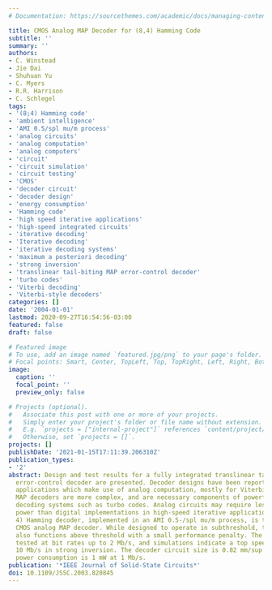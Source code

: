 ```yaml
---
# Documentation: https://sourcethemes.com/academic/docs/managing-content/

title: CMOS Analog MAP Decoder for (8,4) Hamming Code
subtitle: ''
summary: ''
authors:
- C. Winstead
- Jie Dai
- Shuhuan Yu
- C. Myers
- R.R. Harrison
- C. Schlegel
tags:
- '(8;4) Hamming code'
- 'ambient intelligence'
- 'AMI 0.5/spl mu/m process'
- 'analog circuits'
- 'analog computation'
- 'analog computers'
- 'circuit'
- 'circuit simulation'
- 'circuit testing'
- 'CMOS'
- 'decoder circuit'
- 'decoder design'
- 'energy consumption'
- 'Hamming code'
- 'high speed iterative applications'
- 'high-speed integrated circuits'
- 'iterative decoding'
- 'Iterative decoding'
- 'iterative decoding systems'
- 'maximum a posteriori decoding'
- 'strong inversion'
- 'translinear tail-biting MAP error-control decoder'
- 'turbo codes'
- 'Viterbi decoding'
- 'Viterbi-style decoders'
categories: []
date: '2004-01-01'
lastmod: 2020-09-27T16:54:56-03:00
featured: false
draft: false

# Featured image
# To use, add an image named `featured.jpg/png` to your page's folder.
# Focal points: Smart, Center, TopLeft, Top, TopRight, Left, Right, BottomLeft, Bottom, BottomRight.
image:
  caption: ''
  focal_point: ''
  preview_only: false

# Projects (optional).
#   Associate this post with one or more of your projects.
#   Simply enter your project's folder or file name without extension.
#   E.g. `projects = ["internal-project"]` references `content/project/deep-learning/index.md`.
#   Otherwise, set `projects = []`.
projects: []
publishDate: '2021-01-15T17:11:39.206310Z'
publication_types:
- '2'
abstract: Design and test results for a fully integrated translinear tail-biting MAP
  error-control decoder are presented. Decoder designs have been reported for various
  applications which make use of analog computation, mostly for Viterbi-style decoders.
  MAP decoders are more complex, and are necessary components of powerful iterative
  decoding systems such as turbo codes. Analog circuits may require less area and
  power than digital implementations in high-speed iterative applications. Our (8,
  4) Hamming decoder, implemented in an AMI 0.5-/spl mu/m process, is the first functioning
  CMOS analog MAP decoder. While designed to operate in subthreshold, the decoder
  also functions above threshold with a small performance penalty. The chip has been
  tested at bit rates up to 2 Mb/s, and simulations indicate a top speed of about
  10 Mb/s in strong inversion. The decoder circuit size is 0.82 mm/sup 2/, and typical
  power consumption is 1 mW at 1 Mb/s.
publication: '*IEEE Journal of Solid-State Circuits*'
doi: 10.1109/JSSC.2003.820845
---
```

